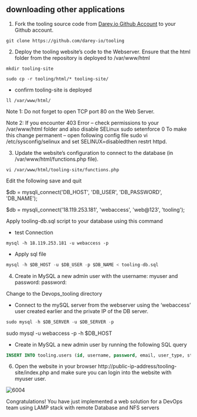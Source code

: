 
## downloading other applications 


1. Fork the tooling source code from [Darey.io Github Account](https://github.com/darey-io/tooling) to your Github account. 
```
git clone https://github.com/darey-io/tooling
```
2. Deploy the tooling website’s code to the Webserver. Ensure that the html folder from the repository is deployed to /var/www/html
```
mkdir tooling-site
```
```
sudo cp -r tooling/html/* tooling-site/
```
- confirm tooling-site is deployed 
```
ll /var/www/html/
```


Note 1: Do not forget to open TCP port 80 on the Web Server.

Note 2: If you encounter 403 Error – check permissions to your /var/www/html folder and also disable SELinux sudo setenforce 0
To make this change permanent – open following config file sudo vi /etc/sysconfig/selinux and set SELINUX=disabledthen restrt httpd.


3. Update the website’s configuration to connect to the database (in /var/www/html/functions.php file). 

```
vi /var/www/html/tooling-site/functions.php
```
Edit the following save and quit

$db = mysqli_connect('DB_HOST', 'DB_USER', 'DB_PASSWORD', 'DB_NAME');

$db = mysqli_connect('18.119.253.181', 'webaccess', 'web@123', 'tooling');

Apply tooling-db.sql script to your database using this command 

- test Connection 
```
mysql -h 18.119.253.181 -u webaccess -p
```
- Apply sql file 
```sql
mysql -h $DB_HOST -u $DB_USER -p $DB_NAME < tooling-db.sql
```

4. Create in MySQL a new admin user with the username: myuser and password: password:

Change to the Devops_tooling directory

- Connect to the mySQL server from the webserver using the ‘webaccess’ user created earlier and the private IP of the DB server.

```sql
sudo mysql -h $DB_SERVER -u $DB_SERVER -p
```
sudo mysql -u webaccess -p -h $DB_HOST
- Create in MySQL a new admin user by running the following SQL query

```sql
INSERT INTO tooling.users (id, username, password, email, user_type, status) VALUES (2, 'webaccess_user', '5f4dcc3b5aa765d61d8327deb882cf99', 'webaccess_user@mail.com', 'admin', 1);
```
6. Open the website in your browser http://public-ip-address/tooling-site/index.php and make sure you can login into the website with myuser user.

  
![6004](https://user-images.githubusercontent.com/85270361/210139699-6c023692-c7cb-404a-80c6-848434967fe9.PNG)

  
Congratulations!
You have just implemented a web solution for a DevOps team using LAMP stack with remote Database and NFS servers
  